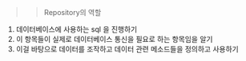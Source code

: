 >> Repository의 역할 
1. 데이터베이스에 사용하는 sql 을 진행하기 
2. 이 항목들이 실제로 데이터베이스 통신을 필요로 하는 항목임을 알기 
3. 이걸 바탕으로 데이터를 조작하고 데이터 관련 메소드들을 정의하고 사용하기 